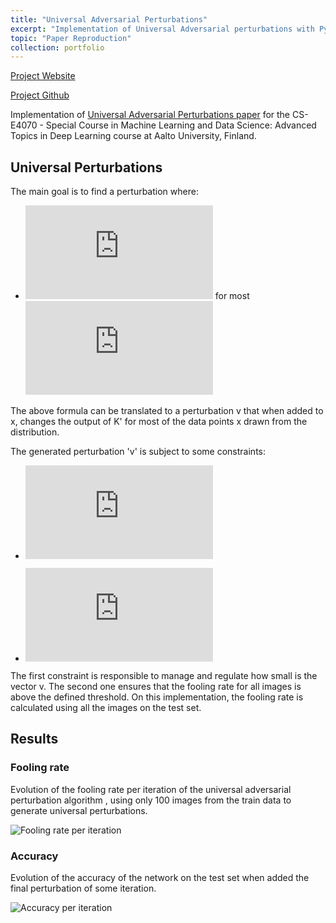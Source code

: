 ```yaml
---
title: "Universal Adversarial Perturbations"
excerpt: "Implementation of Universal Adversarial perturbations with Pytorch. <br/>"
topic: "Paper Reproduction"
collection: portfolio
---
```


[Project Website](https://netopedro.github.io/Universal-Adversarial-Perturbations-Pytorch)

[Project Github](https://github.com/NetoPedro/Universal-Adversarial-Perturbations-Pytorch)

Implementation of [Universal Adversarial Perturbations paper](https://arxiv.org/abs/1610.08401) for the CS-E4070 - Special Course in Machine Learning and Data Science: Advanced Topics in Deep Learning course at Aalto University, Finland.


## Universal Perturbations

The main goal is to find a perturbation where: 

- ![equation1](https://latex.codecogs.com/gif.latex?%5Cwidehat%7Bk%7D%28x&plus;v%29%20%5Cneq%20%5Cwidehat%7Bk%7D%28x%29) for most ![equation2](https://latex.codecogs.com/gif.latex?x%20%5Csim%20D)

The above formula can be translated to a perturbation v that when added to x, changes the output of K' for most of the data points x drawn from the distribution. 

The generated perturbation 'v' is subject to some constraints: 

- ![equation3](https://latex.codecogs.com/gif.latex?%5C%7C%20v%20%5C%7C_%7Bp%7D%20%5Cleq%20%5Cvarepsilon)

- ![equation4](https://latex.codecogs.com/gif.latex?foolingRate%20%5Cgeq%201-%20%5Cdelta)

The first constraint is responsible to manage and regulate how small is the vector v. The second one ensures that the fooling rate for all images is above the defined threshold. On this implementation, the fooling rate is calculated using all the images on the test set.  

## Results

### Fooling rate 

Evolution of the fooling rate per iteration of the universal adversarial perturbation algorithm , using only 100 images from the train data to generate universal perturbations.  

   ![Fooling rate per iteration](https://raw.githubusercontent.com/NetoPedro/Universal-Adversarial-Perturbations-Pytorch/master/fool_rate.png)
   
### Accuracy 

Evolution of the accuracy of the network on the test set when added the final perturbation of some iteration.
 
 ![Accuracy per iteration](https://raw.githubusercontent.com/NetoPedro/Universal-Adversarial-Perturbations-Pytorch/master/accuracy.png)

